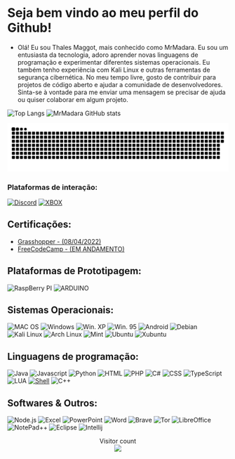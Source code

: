 #  Seja bem vindo ao meu perfil do Github!

- Olá! Eu sou Thales Maggot, mais conhecido como MrMadara. Eu sou um entusiasta da tecnologia, adoro aprender novas linguagens de programação e experimentar diferentes sistemas operacionais. Eu também tenho experiência com Kali Linux e outras ferramentas de segurança cibernética. No meu tempo livre, gosto de contribuir para projetos de código aberto e ajudar a comunidade de desenvolvedores. Sinta-se à vontade para me enviar uma mensagem se precisar de ajuda ou quiser colaborar em algum projeto.

 ![Top Langs](https://github-readme-stats.vercel.app/api?username=MrMadaraUchiha&show_icons=true&count_private=true&hide_border=true&title_color=007fff&icon_color=007fff&text_color=c9d1d9&bg_color=0d1117)
 ![MrMadara GitHub stats](https://github-readme-stats.vercel.app/api/top-langs/?username=MrMadaraUchiha&layout=compact&hide_border=true&title_color=007fff&text_color=007fff&bg_color=0d1117)

<a href=#><img src="contributions.svg"></a>

### Plataformas de interação:

[![Discord](https://img.shields.io/badge/Discord-7289DA?style=for-the-badge&logo=discord&logoColor=white)](https://discord.gg/wJp7Zeghy9)
[![XBOX](https://img.shields.io/badge/Xbox-107C10?style=for-the-badge&logo=xbox&logoColor=white)](https://account.xbox.com/pt-BR/Profile?xr=mebarnav&csrf=WIKoI_ARnDpo8Ffqv197FNDZMKlyfE8yymXciN5juhtA7sRTxbZA1t6-3ZRVloBnR64LHYgsjR_g417XL0G0puu0glQ1&wa=wsignin1.0)

## Certificações:

- [Grasshopper - (08/04/2022)](./certs)
- [FreeCodeCamp - (EM ANDAMENTO)](./certs)

## Plataformas de Prototipagem:

![RaspBerry PI](https://img.shields.io/badge/Raspberry%20Pi-A22846?style=for-the-badge&logo=Raspberry%20Pi&logoColor=white)
![ARDUINO](https://img.shields.io/badge/Arduino-00979D?style=for-the-badge&logo=Arduino&logoColor=white)

## Sistemas Operacionais:

![MAC OS](https://img.shields.io/badge/MAC_OS-000000?style=for-the-badge&logo=apple&logoColor=white)
![Windows](https://img.shields.io/badge/Windows-0078D6?style=for-the-badge&logo=windows&logoColor=white)
![Win. XP](https://img.shields.io/badge/Windows_XP-003399?style=for-the-badge&logo=windows-xp&logoColor=white)
![Win. 95](https://img.shields.io/badge/Windows_95-008080?style=for-the-badge&logo=windows-95&logoColor=white)
![Android](https://img.shields.io/badge/Android-3DDC84?style=for-the-badge&logo=android&logoColor=white)
![Debian](https://img.shields.io/badge/Debian-A81D33?style=for-the-badge&logo=debian&logoColor=white)
![Kali Linux](https://img.shields.io/badge/Kali_Linux-557C94?style=for-the-badge&logo=kali-linux&logoColor=white)
![Arch Linux](https://img.shields.io/badge/Arch_Linux-1793D1?style=for-the-badge&logo=arch-linux&logoColor=white)
![Mint](https://img.shields.io/badge/Linux_Mint-87CF3E?style=for-the-badge&logo=linux-mint&logoColor=white)
![Ubuntu](https://img.shields.io/badge/Ubuntu-E95420?style=for-the-badge&logo=ubuntu&logoColor=white)
![Xubuntu](https://img.shields.io/badge/Xubuntu-A11F6B?style=for-the-badge&logo=xubuntu&logoColor=white)

## Linguagens de programação:

![Java](https://img.shields.io/badge/Java-007396?style=for-the-badge&logo=java&logoColor=white)
![Javascript](https://img.shields.io/badge/Javascript-F7DF1E?style=for-the-badge&logo=javascript&logoColor=black)
![Python](https://img.shields.io/badge/Python-3776AB?style=for-the-badge&logo=python&logoColor=white)
![HTML](https://img.shields.io/badge/HTML5-E34F26?style=for-the-badge&logo=html5&logoColor=white)
![PHP](https://img.shields.io/badge/PHP-777BB4?style=for-the-badge&logo=php&logoColor=white)
![C#](https://img.shields.io/badge/C%23-239120?style=for-the-badge&logo=c-sharp&logoColor=white)
![CSS](https://img.shields.io/badge/CSS-1572B6?style=for-the-badge&logo=css3&logoColor=white)
![TypeScript](https://img.shields.io/badge/TypeScript-007ACC?style=for-the-badge&logo=typescript&logoColor=white)
![LUA](https://img.shields.io/badge/Lua-2C2D72?style=for-the-badge&logo=lua&logoColor=white)
[![Shell](https://img.shields.io/badge/Shell-FFD500?style=for-the-badge&logo=gnu-bash&logoColor=black)](https://img.shields.io/badge/Shell_Script-121011?style=for-the-badge&logo=gnu-bash&logoColor=white)
![C++](https://img.shields.io/badge/C%2B%2B-00599C?style=for-the-badge&logo=c%2B%2B&logoColor=white)

## Softwares & Outros:

![Node.js](https://img.shields.io/badge/Node.js-43853D?style=for-the-badge&logo=node.js&logoColor=white)
![Excel](https://img.shields.io/badge/Microsoft_Excel-217346?style=for-the-badge&logo=microsoft-excel&logoColor=white)
![PowerPoint](https://img.shields.io/badge/Microsoft_PowerPoint-B7472A?style=for-the-badge&logo=microsoft-powerpoint&logoColor=white)
![Word](https://img.shields.io/badge/Microsoft_Word-2B579A?style=for-the-badge&logo=microsoft-word&logoColor=white)
![Brave](https://img.shields.io/badge/Brave-FF1B2D?style=for-the-badge&logo=Brave&logoColor=white)
![Tor](https://img.shields.io/badge/Tor_Browser-7D4698?style=for-the-badge&logo=Tor-Browser&logoColor=white)
![LibreOffice](https://img.shields.io/badge/LibreOffice-18A303?style=for-the-badge&logo=LibreOffice&logoColor=white)
![NotePad++](https://img.shields.io/badge/Notepad++-90E59A.svg?style=for-the-badge&logo=notepad%2B%2B&logoColor=black)
![Eclipse](https://img.shields.io/badge/Eclipse-2C2255?style=for-the-badge&logo=eclipse&logoColor=white)
![Intellij](https://img.shields.io/badge/IntelliJ_IDEA-000000.svg?style=for-the-badge&logo=intellij-idea&logoColor=white)

<p align="center"> 
  Visitor count<br>
 <img src="https://profile-counter.glitch.me/MrMadaraUchiha/count.svg" />
 
</p>
